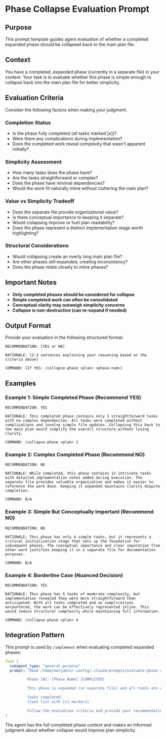 # Phase Collapse Evaluation Prompt

## Purpose
This prompt template guides agent evaluation of whether a completed expanded phase should be collapsed back to the main plan file.

## Context
You have a completed, expanded phase (currently in a separate file) in your context. Your task is to evaluate whether this phase is simple enough to collapse back into the main plan file for better simplicity.

## Evaluation Criteria

Consider the following factors when making your judgment:

### Completion Status
- Is the phase fully completed (all tasks marked [x])?
- Were there any complications during implementation?
- Does the completed work reveal complexity that wasn't apparent initially?

### Simplicity Assessment
- How many tasks does the phase have?
- Are the tasks straightforward or complex?
- Does the phase have minimal dependencies?
- Would the work fit naturally inline without cluttering the main plan?

### Value vs Simplicity Tradeoff
- Does the separate file provide organizational value?
- Is there conceptual importance to keeping it separate?
- Would collapsing improve or hurt plan readability?
- Does the phase represent a distinct implementation stage worth highlighting?

### Structural Considerations
- Would collapsing create an overly long main plan file?
- Are other phases still expanded, creating inconsistency?
- Does the phase relate closely to inline phases?

## Important Notes

- **Only completed phases should be considered for collapse**
- **Simple completed work can often be consolidated**
- **Conceptual clarity may outweigh simplicity concerns**
- **Collapse is non-destructive (can re-expand if needed)**

## Output Format

Provide your evaluation in the following structured format:

```
RECOMMENDATION: [YES or NO]

RATIONALE: [2-3 sentences explaining your reasoning based on the criteria above]

COMMAND: [If YES: /collapse-phase <plan> <phase-num>]
```

## Examples

### Example 1: Simple Completed Phase (Recommend YES)

```
RECOMMENDATION: YES

RATIONALE: This completed phase contains only 3 straightforward tasks with no complex dependencies. All tasks were completed without complications and involve simple file updates. Collapsing this back to the main plan would simplify the overall structure without losing clarity.

COMMAND: /collapse-phase <plan> 2
```

### Example 2: Complex Completed Phase (Recommend NO)

```
RECOMMENDATION: NO

RATIONALE: While completed, this phase contains 12 intricate tasks with detailed implementation notes added during execution. The separate file provides valuable organization and makes it easier to reference the work done. Keeping it expanded maintains clarity despite completion.

COMMAND: N/A
```

### Example 3: Simple But Conceptually Important (Recommend NO)

```
RECOMMENDATION: NO

RATIONALE: This phase has only 4 simple tasks, but it represents a critical initialization stage that sets up the foundation for subsequent phases. The conceptual importance and clear separation from other work justifies keeping it in a separate file for documentation purposes.

COMMAND: N/A
```

### Example 4: Borderline Case (Nuanced Decision)

```
RECOMMENDATION: YES

RATIONALE: This phase has 5 tasks of moderate complexity, but implementation revealed they were more straightforward than anticipated. With all tasks completed and no complications encountered, the work can be effectively represented inline. This would reduce structural complexity while maintaining full information.

COMMAND: /collapse-phase <plan> 4
```

## Integration Pattern

This prompt is used by `/implement` when evaluating completed expanded phases:

```yaml
Task {
  subagent_type: "general-purpose"
  prompt: "Read /home/benjamin/.config/.claude/prompts/evaluate-phase-collapse.md

          Phase [N]: [Phase Name] [COMPLETED]

          This phase is expanded (in separate file) and all tasks are complete.

          Tasks completed:
          [task list with [x] markers]

          Follow the evaluation criteria and provide your recommendation."
}
```

The agent has the full completed phase context and makes an informed judgment about whether collapse would improve plan simplicity.
